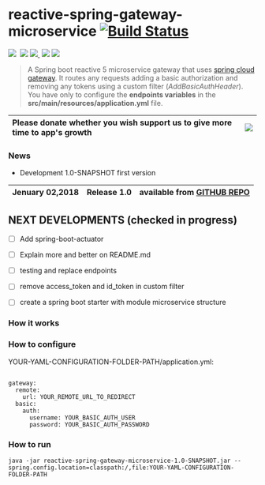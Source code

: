 # reactive-spring-gateway-microservice [![Build Status](https://travis-ci.org/amanganiello90/reactive-spring-gateway-microservice.svg)](https://travis-ci.org/amanganiello90/reactive-spring-gateway-microservice)

<img src="https://img.shields.io/github/forks/amanganiello90/reactive-spring-gateway-microservice.svg">&nbsp;
<img src="https://img.shields.io/github/stars/amanganiello90/reactive-spring-gateway-microservice.svg">&nbsp;<a href="https://github.com/amanganiello90/reactive-spring-gateway-microservice/issues"><img src="https://img.shields.io/github/issues/amanganiello90/reactive-spring-gateway-microservice.svg">
</a>&nbsp;<img src="https://img.shields.io/github/license/amanganiello90/reactive-spring-gateway-microservice.svg">&nbsp;<img src="https://img.shields.io/github/downloads/amanganiello90/reactive-spring-gateway-microservice/total.svg">&nbsp;

> A Spring boot reactive 5 microservice gateway that uses [spring cloud gateway](https://spring.io/projects/spring-cloud-gateway). It routes any requests adding a basic authorization and removing any tokens using a custom filter (_AddBasicAuthHeader_). You have only to configure the **endpoints variables** in the **src/main/resources/application.yml** file.



|Please donate whether you wish support us to give more time to app's growth | [![](https://www.paypal.com/en_US/IT/i/btn/btn_donateCC_LG.gif)](https://www.paypal.com/cgi-bin/webscr?cmd=_s-xclick&hosted_button_id=XTC895QYD28TC) |
|:------------------------------------------------------------------------------|:------------------------------------------------------------------------------------------------------------------------------------------------------|


### News ###

* Development 1.0-SNAPSHOT first version

Jenuary 02,2018  | **Release 1.0** | available from  **[GITHUB REPO](https://github.com/amanganiello90/reactive-spring-gateway-microservice/archive/develop.zip)**  |
---- | ---- | ---- |


## NEXT DEVELOPMENTS (checked in progress)

- [ ] Add spring-boot-actuator
- [ ] Explain more and better on README.md
- [ ] testing and replace endpoints
- [ ] remove access_token and id_token in custom filter
- [ ] create a spring boot starter with module microservice structure


### How it works


### How to configure

YOUR-YAML-CONFIGURATION-FOLDER-PATH/application.yml:

```
 
gateway:
  remote:
    url: YOUR_REMOTE_URL_TO_REDIRECT
  basic:
    auth:
      username: YOUR_BASIC_AUTH_USER
      password: YOUR_BASIC_AUTH_PASSWORD

```


### How to run

```
java -jar reactive-spring-gateway-microservice-1.0-SNAPSHOT.jar --spring.config.location=classpath:/,file:YOUR-YAML-CONFIGURATION-FOLDER-PATH

```
